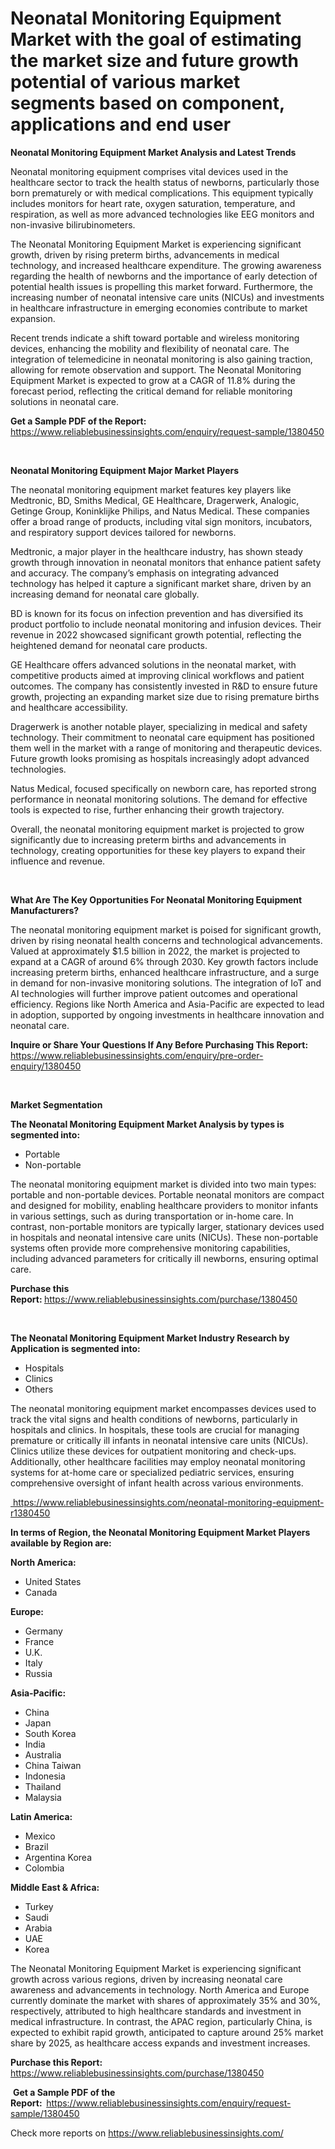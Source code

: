 <p><h1>Neonatal Monitoring Equipment Market with the goal of estimating the market size and future growth potential of various market segments based on component, applications and end user</h1></p><p><strong>Neonatal Monitoring Equipment Market Analysis and Latest Trends</strong></p>
<p><p>Neonatal monitoring equipment comprises vital devices used in the healthcare sector to track the health status of newborns, particularly those born prematurely or with medical complications. This equipment typically includes monitors for heart rate, oxygen saturation, temperature, and respiration, as well as more advanced technologies like EEG monitors and non-invasive bilirubinometers.</p><p>The Neonatal Monitoring Equipment Market is experiencing significant growth, driven by rising preterm births, advancements in medical technology, and increased healthcare expenditure. The growing awareness regarding the health of newborns and the importance of early detection of potential health issues is propelling this market forward. Furthermore, the increasing number of neonatal intensive care units (NICUs) and investments in healthcare infrastructure in emerging economies contribute to market expansion.</p><p>Recent trends indicate a shift toward portable and wireless monitoring devices, enhancing the mobility and flexibility of neonatal care. The integration of telemedicine in neonatal monitoring is also gaining traction, allowing for remote observation and support. The Neonatal Monitoring Equipment Market is expected to grow at a CAGR of 11.8% during the forecast period, reflecting the critical demand for reliable monitoring solutions in neonatal care.</p></p>
<p><strong>Get a Sample PDF of the Report:&nbsp;</strong> <a href="https://www.reliablebusinessinsights.com/enquiry/request-sample/1380450?utm_campaign=2246&utm_medium=2&utm_source=Github&utm_content=ia&utm_term=04032025&utm_id=neonatal-monitoring-equipment">https://www.reliablebusinessinsights.com/enquiry/request-sample/1380450</a></p>
<p>&nbsp;</p>
<p><strong>Neonatal Monitoring Equipment Major Market Players</strong></p>
<p><p>The neonatal monitoring equipment market features key players like Medtronic, BD, Smiths Medical, GE Healthcare, Dragerwerk, Analogic, Getinge Group, Koninklijke Philips, and Natus Medical. These companies offer a broad range of products, including vital sign monitors, incubators, and respiratory support devices tailored for newborns.</p><p>Medtronic, a major player in the healthcare industry, has shown steady growth through innovation in neonatal monitors that enhance patient safety and accuracy. The company’s emphasis on integrating advanced technology has helped it capture a significant market share, driven by an increasing demand for neonatal care globally.</p><p>BD is known for its focus on infection prevention and has diversified its product portfolio to include neonatal monitoring and infusion devices. Their revenue in 2022 showcased significant growth potential, reflecting the heightened demand for neonatal care products.</p><p>GE Healthcare offers advanced solutions in the neonatal market, with competitive products aimed at improving clinical workflows and patient outcomes. The company has consistently invested in R&D to ensure future growth, projecting an expanding market size due to rising premature births and healthcare accessibility.</p><p>Dragerwerk is another notable player, specializing in medical and safety technology. Their commitment to neonatal care equipment has positioned them well in the market with a range of monitoring and therapeutic devices. Future growth looks promising as hospitals increasingly adopt advanced technologies.</p><p>Natus Medical, focused specifically on newborn care, has reported strong performance in neonatal monitoring solutions. The demand for effective tools is expected to rise, further enhancing their growth trajectory.</p><p>Overall, the neonatal monitoring equipment market is projected to grow significantly due to increasing preterm births and advancements in technology, creating opportunities for these key players to expand their influence and revenue.</p></p>
<p>&nbsp;</p>
<p><strong>What Are The Key Opportunities For Neonatal Monitoring Equipment Manufacturers?</strong></p>
<p><p>The neonatal monitoring equipment market is poised for significant growth, driven by rising neonatal health concerns and technological advancements. Valued at approximately $1.5 billion in 2022, the market is projected to expand at a CAGR of around 6% through 2030. Key growth factors include increasing preterm births, enhanced healthcare infrastructure, and a surge in demand for non-invasive monitoring solutions. The integration of IoT and AI technologies will further improve patient outcomes and operational efficiency. Regions like North America and Asia-Pacific are expected to lead in adoption, supported by ongoing investments in healthcare innovation and neonatal care.</p></p>
<p><strong>Inquire or Share Your Questions If Any Before Purchasing This Report:</strong> <a href="https://www.reliablebusinessinsights.com/enquiry/pre-order-enquiry/1380450?utm_campaign=2246&utm_medium=2&utm_source=Github&utm_content=ia&utm_term=04032025&utm_id=neonatal-monitoring-equipment">https://www.reliablebusinessinsights.com/enquiry/pre-order-enquiry/1380450</a></p>
<p>&nbsp;</p>
<p><strong>Market Segmentation</strong></p>
<p><strong>The Neonatal Monitoring Equipment Market Analysis by types is segmented into:</strong></p>
<p><ul><li>Portable</li><li>Non-portable</li></ul></p>
<p><p>The neonatal monitoring equipment market is divided into two main types: portable and non-portable devices. Portable neonatal monitors are compact and designed for mobility, enabling healthcare providers to monitor infants in various settings, such as during transportation or in-home care. In contrast, non-portable monitors are typically larger, stationary devices used in hospitals and neonatal intensive care units (NICUs). These non-portable systems often provide more comprehensive monitoring capabilities, including advanced parameters for critically ill newborns, ensuring optimal care.</p></p>
<p><strong>Purchase this Report:&nbsp;</strong><a href="https://www.reliablebusinessinsights.com/purchase/1380450?utm_campaign=2246&utm_medium=2&utm_source=Github&utm_content=ia&utm_term=04032025&utm_id=neonatal-monitoring-equipment">https://www.reliablebusinessinsights.com/purchase/1380450</a></p>
<p>&nbsp;</p>
<p><strong>The Neonatal Monitoring Equipment Market Industry Research by Application is segmented into:</strong></p>
<p><ul><li>Hospitals</li><li>Clinics</li><li>Others</li></ul></p>
<p><p>The neonatal monitoring equipment market encompasses devices used to track the vital signs and health conditions of newborns, particularly in hospitals and clinics. In hospitals, these tools are crucial for managing premature or critically ill infants in neonatal intensive care units (NICUs). Clinics utilize these devices for outpatient monitoring and check-ups. Additionally, other healthcare facilities may employ neonatal monitoring systems for at-home care or specialized pediatric services, ensuring comprehensive oversight of infant health across various environments.</p></p>
<p><a href="https://www.reliablebusinessinsights.com/neonatal-monitoring-equipment-r1380450?utm_campaign=2246&utm_medium=2&utm_source=Github&utm_content=ia&utm_term=04032025&utm_id=neonatal-monitoring-equipment">&nbsp;https://www.reliablebusinessinsights.com/neonatal-monitoring-equipment-r1380450</a></p>
<p><strong>In terms of Region, the Neonatal Monitoring Equipment Market Players available by Region are:</strong></p>
<p>
    <p> <strong> North America: </strong>
        <ul>
            <li>United States</li>
            <li>Canada</li>
        </ul>
        </p> 
    <p> <strong> Europe: </strong>
        <ul>
            <li>Germany</li>
            <li>France</li>
            <li>U.K.</li>
            <li>Italy</li>
            <li>Russia</li>
        </ul>
        </p> 
    <p> <strong> Asia-Pacific: </strong>
        <ul>
            <li>China</li>
            <li>Japan</li>
            <li>South Korea</li>
            <li>India</li>
            <li>Australia</li>
            <li>China Taiwan</li>
            <li>Indonesia</li>
            <li>Thailand</li>
            <li>Malaysia</li>
        </ul>
        </p> 
    <p> <strong> Latin America: </strong>
        <ul>
            <li>Mexico</li>
            <li>Brazil</li>
            <li>Argentina Korea</li>
            <li>Colombia</li>
        </ul>
        </p> 
    <p> <strong> Middle East & Africa: </strong>
        <ul>
            <li>Turkey</li>
            <li>Saudi</li>
            <li>Arabia</li>
            <li>UAE</li>
            <li>Korea</li>
        </ul>
    </p>
    </p>
<p><p>The Neonatal Monitoring Equipment Market is experiencing significant growth across various regions, driven by increasing neonatal care awareness and advancements in technology. North America and Europe currently dominate the market with shares of approximately 35% and 30%, respectively, attributed to high healthcare standards and investment in medical infrastructure. In contrast, the APAC region, particularly China, is expected to exhibit rapid growth, anticipated to capture around 25% market share by 2025, as healthcare access expands and investment increases.</p></p>
<p><strong>Purchase this Report: </strong><a href="https://www.reliablebusinessinsights.com/purchase/1380450?utm_campaign=2246&utm_medium=2&utm_source=Github&utm_content=ia&utm_term=04032025&utm_id=neonatal-monitoring-equipment">https://www.reliablebusinessinsights.com/purchase/1380450</a></p>
<p>&nbsp;<strong>Get a Sample PDF of the Report:&nbsp;&nbsp;</strong><a href="https://www.reliablebusinessinsights.com/enquiry/request-sample/1380450?utm_campaign=2246&utm_medium=2&utm_source=Github&utm_content=ia&utm_term=04032025&utm_id=neonatal-monitoring-equipment">https://www.reliablebusinessinsights.com/enquiry/request-sample/1380450</a></p>
<p><strong></strong></p>
<p>Check more reports on <a href="https://www.reliablebusinessinsights.com/?utm_campaign=2246&utm_medium=2&utm_source=Github&utm_content=ia&utm_term=04032025&utm_id=neonatal-monitoring-equipment">https://www.reliablebusinessinsights.com/</a></p>